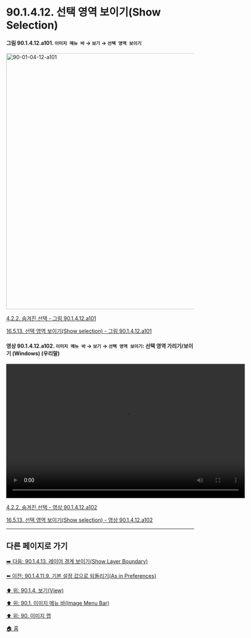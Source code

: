 # 90.1.4.12. 선택 영역 보이기(Show Selection)

<a id="90-01-04-12-a101"></a>

#### 그림 90.1.4.12.a101. `이미지 메뉴 바` → `보기` → `선택 영역 보이기`
<img width="940" height="687" alt="90-01-04-12-a101" src="https://github.com/user-attachments/assets/e8f36624-78c3-4d2e-8f53-fbb1ed704600" />

[4.2.2. 숨겨진 선택 - 그림 90.1.4.12.a101](./04-02-02-the-selection-is-hidden.md#90-01-04-12-a101)

[16.5.13. 선택 영역 보이기(Show selection) - 그림 90.1.4.12.a101](./16-05-13-show-selection.md#90-01-04-12-a101)

<a id="90-01-04-12-a102"></a>

#### 영상 90.1.4.12.a102. `이미지 메뉴 바` → `보기` → `선택 영역 보이기`: 선택 영역 가리기/보이기 (Windows) (우리말)
<video controls="controls" width="640" height="360" src="https://github.com/user-attachments/assets/fa9189e1-9b18-4f59-9917-8fc6dec8790f"></video>

[4.2.2. 숨겨진 선택 - 영상 90.1.4.12.a102](./04-02-02-the-selection-is-hidden.md#90-01-04-12-a102)

[16.5.13. 선택 영역 보이기(Show selection) - 영상 90.1.4.12.a102](./16-05-13-show-selection.md#90-01-04-12-a102)

***

## 다른 페이지로 가기

[➡️ 다음: 90.1.4.13. 레이어 경계 보이기(Show Layer Boundary)](./90-01-04-13-show_layer_boundary.md)

[⬅️ 이전: 90.1.4.11.9. 기본 설정 값으로 되돌리기(As in Preferences)](./90-01-04-11-09-as_in_preferences.md)

[⬆️ 위: 90.1.4. 보기(View)](./90-01-04-00-view.md)

[⬆️ 위: 90.1. 이미지 메뉴 바(Image Menu Bar)](./90-01-00-image-menu-bar.md)

[⬆️ 위: 90. 이미지 맵](./90-00-image-map.md)

[🏠 홈](./00-home.md)
